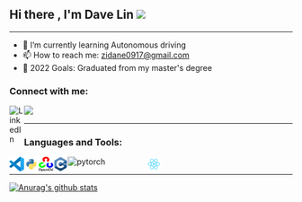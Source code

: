 ## Hi there , I'm Dave Lin <img src="https://media.giphy.com/media/hvRJCLFzcasrR4ia7z/giphy.gif" width="25px">

---

- 🌱 I’m currently learning Autonomous driving
- 📫 How to reach me: zidane0917@gmail.com
- 🥅 2022 Goals: Graduated from my master's degree

### Connect with me:

<a href='https://www.linkedin.com/in/dave-jhe-li-lin/'>
<img style="paddin:5px;width:26px;" align="left" alt="LinkedIn" src="https://cdn.jsdelivr.net/npm/simple-icons@v3/icons/linkedin.svg" />
</a>
<a href='https://www.facebook.com/profile.php?id=100002510734342'>
<img style="paddin:5px;width:26px;" align="left" src="https://cdn.jsdelivr.net/npm/simple-icons@v3/icons/facebook.svg" />
</a>

<br />

---

### Languages and Tools:

<img style="paddin:5px;width:26px;" align="left" alt="Visual Studio Code" src="https://raw.githubusercontent.com/github/explore/main/topics/visual-studio-code/visual-studio-code.png" />
<img style="paddin:5px;width:26px;" align="left" alt="python" src="https://raw.githubusercontent.com/github/explore/main/topics/python/python.png" />
<img style="paddin:5px;width:26px;" align="left" alt="opencv" src="https://raw.githubusercontent.com/github/explore/main/topics/opencv/opencv.png" />
<img style="paddin:5px;width:26px;" align="left" alt="opencv" src="https://raw.githubusercontent.com/github/explore/main/topics/cpp/cpp.png" />
<img style="paddin:5px;width:140px;" align="left" alt="pytorch" src="https://raw.githubusercontent.com/pytorch/pytorch/master/docs/source/_static/img/pytorch-logo-dark.png" />
<img style="paddin:5px;width:26px;" align="left" alt="opencv" src="https://raw.githubusercontent.com/github/explore/main/topics/react/react.png" />

<br />

---

[![Anurag's github stats](https://github-readme-stats.vercel.app/api?username=zidane0000&theme=tokyonight)](https://github.com/zidane0000/github-readme-stats)
<!-- &show_icons=true&title_color=fff&icon_color=79ff97&text_color=9f9f9f&bg_color=151515 -->

<!--
**zidane0000/zidane0000** is a ✨ _special_ ✨ repository because its `README.md` (this file) appears on your GitHub profile.

Here are some ideas to get you started:

- 🔭 I’m currently working on NTUT ...
- 🌱 I’m currently learning ...
- 👯 I’m looking to collaborate on ...
- 🤔 I’m looking for help with ...
- 💬 Ask me about ...
- 📫 How to reach me: zidane0917@gmail.com...
- 😄 Pronouns: ...
- ⚡ Fun fact: ...
-->
